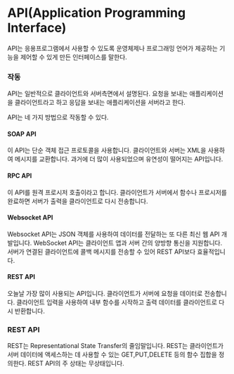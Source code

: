 # API(Application Programming Interface)
API는 응용프로그램에서 사용할 수 있도록 운영체제나 프로그래밍 언어가 제공하는 기능을 제어할 수 있게 만든 인터페이스를 말한다.

### 작동
API는 일반적으로 클라이언트와 서버측면에서 설명된다. 요청을 보내는 애플리케이션을 클라이언트라고 하고 응답을 보내는 애플리케이션을 서버라고 한다.

API는 네 가지 방법으로 작동할 수 있다.

#### SOAP API
이 API는 단순 객체 접근 프로토콜을 사용합니다. 클라이언트와 서버는 XML을 사용하여 메시지를 교환합니다. 과거에 더 많이 사용되었으며 유연성이 떨어지는 API입니다.

#### RPC API
이 API를 원격 프로시저 호출이라고 합니다. 클라이언트가 서버에서 함수나 프로시저를 완료하면 서버가 출력을 클라이언트로 다시 전송합니다.

#### Websocket API
Websocket API는 JSON 객체를 사용하여 데이터를 전달하는 또 다른 최신 웹 API 개발입니다. WebSocket API는 클라이언트 앱과 서버 간의 양방향 통신을 지원합니다. 서버가 연결된 클라이언트에 콜백 메시지를 전송할 수 있어 REST API보다 효율적입니다.

#### REST API
오늘날 가장 많이 사용되는 API입니다. 클라이언트가 서버에 요청을 데이터로 전송합니다.
클라이언트 입력을 사용하여 내부 함수를 시작하고 출력 데이터를 클라이언트로 다시 반환합니다.


### REST API
REST는 Representational State Transfer의 줄임말입니다. REST는 클라이언트가 서버 데이터에 액세스하는 데 사용할 수 있는 GET,PUT,DELETE 등의 함수 집합을 정의한다.
REST API의 주 상태는 무상태입니다.
